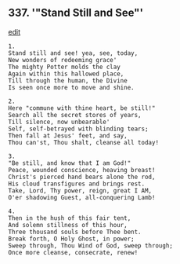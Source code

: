
## 337.  '"Stand Still and See"'
[edit](https://docs.google.com/document/d/1F9V6g4e8h17yODyJHF87KAcm1aI8y7hL/edit?mode=html)



    1.
    Stand still and see! yea, see, today, 
    New wonders of redeeming grace' 
    The mighty Potter molds the clay 
    Again within this hallowed place, 
    Till through the human, the Divine 
    Is seen once more to move and shine. 

    2.
    Here "commune with thine heart, be still!" 
    Search all the secret stores of years, 
    Till silence, now unbearable' 
    Self, self-betrayed with blinding tears; 
    Then fall at Jesus' feet, and say, 
    Thou can'st, Thou shalt, cleanse all today! 

    3.
    "Be still, and know that I am God!" 
    Peace, wounded conscience, heaving breast! 
    Christ's pierced hand bears alone the rod, 
    His cloud transfigures and brings rest. 
    Take, Lord, Thy power, reign, great I AM, 
    O'er shadowing Guest, all-conquering Lamb! 

    4.
    Then in the hush of this fair tent, 
    And solemn stillness of this hour, 
    Three thousand souls before Thee bent. 
    Break forth, O Holy Ghost, in power; 
    Sweep through, Thou Wind of God, sweep through; 
    Once more cleanse, consecrate, renew!
